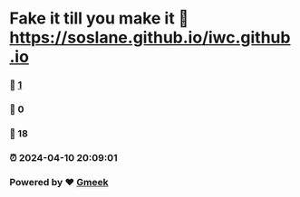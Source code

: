 # Fake it till you make it :link: https://soslane.github.io/iwc.github.io 
### :page_facing_up: [1](https://soslane.github.io/iwc.github.io/tag.html) 
### :speech_balloon: 0 
### :hibiscus: 18 
### :alarm_clock: 2024-04-10 20:09:01 
### Powered by :heart: [Gmeek](https://github.com/Meekdai/Gmeek)
